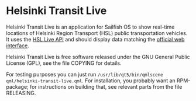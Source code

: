 Helsinki Transit Live
=====================

Helsinki Transit Live is an application for Sailfish OS to show
real-time locations of Helsinki Region Transport (HSL) public
transportation vehicles. It uses the [HSL Live API][1] and should
display data matching the [official web interface][2].

 [1]: http://developer.reittiopas.fi/pages/en/other-apis.php
 [2]: http://transport.wspgroup.fi/hklkartta/

Helsinki Transit Live is free software released under the GNU General
Public License (GPL), see the file COPYING for details.

For testing purposes you can just run
`/usr/lib/qt5/bin/qmlscene qml/helsinki-transit-live.qml`.
For installation, you probably want an RPM-package; for instructions
on building that, see relevant parts from the file RELEASING.
